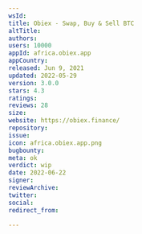 ```yaml
---
wsId: 
title: Obiex - Swap, Buy & Sell BTC
altTitle: 
authors: 
users: 10000
appId: africa.obiex.app
appCountry: 
released: Jun 9, 2021
updated: 2022-05-29
version: 3.0.0
stars: 4.3
ratings: 
reviews: 28
size: 
website: https://obiex.finance/
repository: 
issue: 
icon: africa.obiex.app.png
bugbounty: 
meta: ok
verdict: wip
date: 2022-06-22
signer: 
reviewArchive: 
twitter: 
social: 
redirect_from: 

---
```


